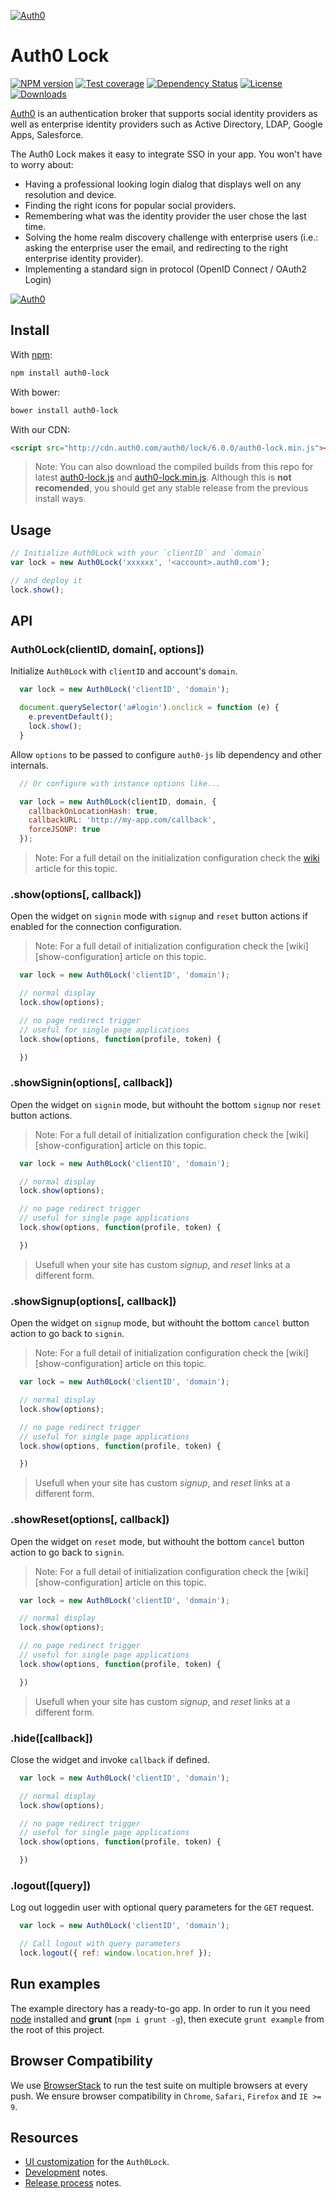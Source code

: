 [![Auth0](https://i.cloudup.com/9sk1vhcfbS.png)](http://auth0.com)

# Auth0 Lock
[![NPM version][npm-image]][npm-url]
[![Test coverage][coveralls-image]][coveralls-url]
[![Dependency Status][david-image]][david-url]
[![License][license-image]][license-url]
[![Downloads][downloads-image]][downloads-url]


[Auth0](https://auth0.com) is an authentication broker that supports social identity providers as well as enterprise identity providers such as Active Directory, LDAP, Google Apps, Salesforce.

The Auth0 Lock makes it easy to integrate SSO in your app. You won't have to worry about:
* Having a professional looking login dialog that displays well on any resolution and device.
* Finding the right icons for popular social providers.
* Remembering what was the identity provider the user chose the last time.
* Solving the home realm discovery challenge with enterprise users (i.e.: asking the enterprise user the email, and redirecting to the right enterprise identity provider).
* Implementing a standard sign in protocol (OpenID Connect / OAuth2 Login)

[![Auth0](https://i.cloudup.com/6opoEX_Z9z.png)](http://auth0.com)

## Install

With [npm](https://npmjs.org):

```sh
npm install auth0-lock
```

With bower:

```sh
bower install auth0-lock
```

With our CDN:

```html
<script src="http://cdn.auth0.com/auth0/lock/6.0.0/auth0-lock.min.js"></script>
```

> Note: You can also download the compiled builds from this repo for latest [auth0-lock.js][download1] and [auth0-lock.min.js][download2]. Although this is **not recomended**, you should get any stable release from the previous install ways.

## Usage

```js
// Initialize Auth0Lock with your `clientID` and `domain`
var lock = new Auth0Lock('xxxxxx', '<account>.auth0.com');

// and deploy it
lock.show();
```

## API

### Auth0Lock(clientID, domain[, options])

Initialize `Auth0Lock` with `clientID` and account's `domain`.

```js
  var lock = new Auth0Lock('clientID', 'domain');

  document.querySelector('a#login').onclick = function (e) {
    e.preventDefault();
    lock.show();
  }
```

Allow `options` to be passed to configure `auth0-js` lib dependency and other internals.

```js
  // Or configure with instance options like...

  var lock = new Auth0Lock(clientID, domain, {
    callbackOnLocationHash: true,
    callbackURL: 'http://my-app.com/callback',
    forceJSONP: true
  });

```

> Note: For a full detail on the initialization configuration check the [wiki][initialization-configuration] article for this topic.


### **.show(options[, callback])**

Open the widget on `signin` mode  with `signup` and `reset` button actions if enabled for the connection configuration.

> Note: For a full detail of initialization configuration check the [wiki][show-configuration] article on this topic.

```js
  var lock = new Auth0Lock('clientID', 'domain');

  // normal display
  lock.show(options);

  // no page redirect trigger
  // useful for single page applications
  lock.show(options, function(profile, token) {

  })
```

### **.showSignin(options[, callback])**

Open the widget on `signin` mode, but withouht the bottom `signup` nor `reset` button actions.

> Note: For a full detail of initialization configuration check the [wiki][show-configuration] article on this topic.

```js
  var lock = new Auth0Lock('clientID', 'domain');

  // normal display
  lock.show(options);

  // no page redirect trigger
  // useful for single page applications
  lock.show(options, function(profile, token) {

  })
```
> Usefull when your site has custom *signup*, and *reset* links at a different form.

### **.showSignup(options[, callback])**

Open the widget on `signup` mode, but withouht the bottom `cancel` button action to go back to `signin`.

> Note: For a full detail of initialization configuration check the [wiki][show-configuration] article on this topic.

```js
  var lock = new Auth0Lock('clientID', 'domain');

  // normal display
  lock.show(options);

  // no page redirect trigger
  // useful for single page applications
  lock.show(options, function(profile, token) {

  })
```
> Usefull when your site has custom *signup*, and *reset* links at a different form.

### **.showReset(options[, callback])**

Open the widget on `reset` mode, but withouht the bottom `cancel` button action to go back to `signin`.

> Note: For a full detail of initialization configuration check the [wiki][show-configuration] article on this topic.

```js
  var lock = new Auth0Lock('clientID', 'domain');

  // normal display
  lock.show(options);

  // no page redirect trigger
  // useful for single page applications
  lock.show(options, function(profile, token) {

  })
```

> Usefull when your site has custom *signup*, and *reset* links at a different form.

### **.hide([callback])**

Close the widget and invoke `callback` if defined.

```js
  var lock = new Auth0Lock('clientID', 'domain');

  // normal display
  lock.show(options);

  // no page redirect trigger
  // useful for single page applications
  lock.show(options, function(profile, token) {

  })
```

### **.logout([query])**

Log out loggedin user with optional query parameters for the `GET` request.

```js
  var lock = new Auth0Lock('clientID', 'domain');

  // Call logout with query parameters
  lock.logout({ ref: window.location.href });
```

## Run examples

The example directory has a ready-to-go app. In order to run it you need [node](http://nodejs.org/) installed and **grunt** (`npm i grunt -g`), then execute `grunt example` from the root of this project.

## Browser Compatibility

We use [BrowserStack](http://browserstack.com) to run the test suite on multiple browsers at every push.
We ensure browser compatibility in `Chrome`, `Safari`, `Firefox` and `IE >= 9`.

## Resources

* [UI customization][ui-customization] for the `Auth0Lock`.
* [Development][development-notes] notes.
* [Release process][release-process] notes.

<!-- Variables -->

[download1]: https://raw.github.com/auth0/lock/master/build/auth0-lock.js
[download2]: https://raw.github.com/auth0/lock/master/build/auth0-lock.min.js

[npm-image]: https://img.shields.io/npm/v/auth0-lock.svg?style=flat-square
[npm-url]: https://npmjs.org/package/auth0-lock
[coveralls-image]: https://img.shields.io/coveralls/auth0/lock.svg?style=flat-square
[coveralls-url]: https://coveralls.io/r/auth0/lock?branch=master
[david-image]: http://img.shields.io/david/auth0/lock.svg?style=flat-square
[david-url]: https://david-dm.org/auth0-lock
[license-image]: http://img.shields.io/npm/l/auth0-lock.svg?style=flat-square
[license-url]: LICENSE
[downloads-image]: http://img.shields.io/npm/dm/auth0-lock.svg?style=flat-square
[downloads-url]: https://npmjs.org/package/auth0-lock

[initialization-configuration]: https://github.com/auth0/lock/wiki/Initialization-configuration
[ui-customization]: https://github.com/auth0/lock/wiki/UI-customization
[development-notes]: https://github.com/auth0/lock/wiki/Development-notes
[release-process]: https://github.com/auth0/lock/wiki/Release-process
